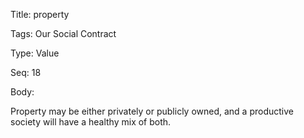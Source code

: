 Title:  property

Tags:   Our Social Contract

Type:   Value

Seq:    18

Body: 

Property may be either privately or publicly owned, and a productive society will have a healthy mix of both. 

